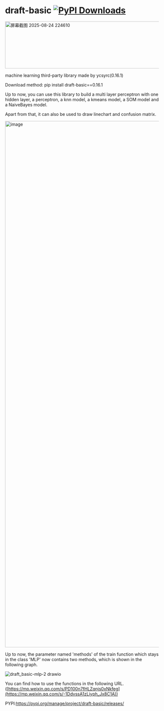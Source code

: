 # draft-basic  [![PyPI Downloads](https://static.pepy.tech/badge/draft-basic)](https://pepy.tech/projects/draft-basic)
<img width="682" height="154" alt="屏幕截图 2025-08-24 224610" src="https://github.com/user-attachments/assets/c599f5e7-fb4b-4362-9830-89b0dc12e2da" />

machine learning third-party library made by ycsyrc(0.16.1)

Download method: pip install draft-basic==0.16.1

Up to now, you can use this library to build a multi layer perceptron with one hidden layer, a perceptron, a knn model, a kmeans model, a SOM model and a NaiveBayes model.

Apart from that, it can also be used to draw linechart and confusion matrix.

<img width="811" height="1722" alt="image" src="https://github.com/user-attachments/assets/e87db982-8a5e-49f7-beab-fde5363465be" />

Up to now, the parameter named 'methods' of the train function which stays in the class 'MLP' now contains two methods, which is shown in the following graph.

![draft_basic-mlp-2 drawio](https://github.com/user-attachments/assets/a22ccd85-bb10-4bb4-bd7b-25f94e657539)

You can find how to use the functions in the following URL.
([https://mp.weixin.qq.com/s/PD100n7fHLZqnjs0xNkfeg](https://mp.weixin.qq.com/s/-1DdvssA1zLiyph_Jx8C1A))

PYPI:https://pypi.org/manage/project/draft-basic/releases/
